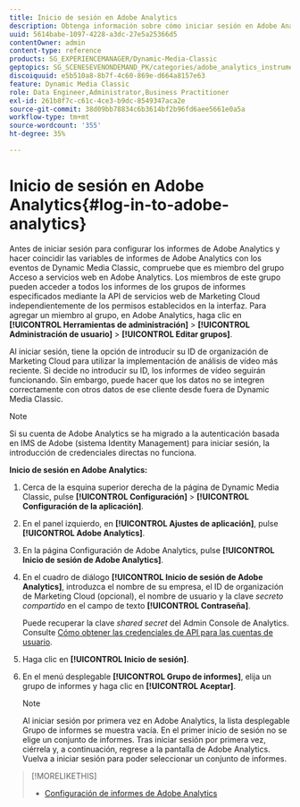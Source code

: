 ```yaml
---
title: Inicio de sesión en Adobe Analytics
description: Obtenga información sobre cómo iniciar sesión en Adobe Analytics.
uuid: 5614babe-1097-4228-a3dc-27e5a25366d5
contentOwner: admin
content-type: reference
products: SG_EXPERIENCEMANAGER/Dynamic-Media-Classic
geptopics: SG_SCENESEVENONDEMAND_PK/categories/adobe_analytics_instrumentation_kit
discoiquuid: e5b510a8-8b7f-4c60-869e-d664a8157e63
feature: Dynamic Media Classic
role: Data Engineer,Administrator,Business Practitioner
exl-id: 261b8f7c-c61c-4ce3-b9dc-8549347aca2e
source-git-commit: 38d09bb78834c6b3614bf2b96fd6aee5661e0a5a
workflow-type: tm+mt
source-wordcount: '355'
ht-degree: 35%

---
```


# Inicio de sesión en Adobe Analytics{#log-in-to-adobe-analytics}

Antes de iniciar sesión para configurar los informes de Adobe Analytics y hacer coincidir las variables de informes de Adobe Analytics con los eventos de Dynamic Media Classic, compruebe que es miembro del grupo Acceso a servicios web en Adobe Analytics. Los miembros de este grupo pueden acceder a todos los informes de los grupos de informes especificados mediante la API de servicios web de Marketing Cloud independientemente de los permisos establecidos en la interfaz. Para agregar un miembro al grupo, en Adobe Analytics, haga clic en **[!UICONTROL Herramientas de administración]** > **[!UICONTROL Administración de usuario]** > **[!UICONTROL Editar grupos]**.

Al iniciar sesión, tiene la opción de introducir su ID de organización de Marketing Cloud para utilizar la implementación de análisis de vídeo más reciente. Si decide no introducir su ID, los informes de vídeo seguirán funcionando. Sin embargo, puede hacer que los datos no se integren correctamente con otros datos de ese cliente desde fuera de Dynamic Media Classic.

>[!NOTE]
>
>Si su cuenta de Adobe Analytics se ha migrado a la autenticación basada en IMS de Adobe (sistema Identity Management) para iniciar sesión, la introducción de credenciales directas no funciona.

**Inicio de sesión en Adobe Analytics:**

1. Cerca de la esquina superior derecha de la página de Dynamic Media Classic, pulse **[!UICONTROL Configuración]** > **[!UICONTROL Configuración de la aplicación]**.
1. En el panel izquierdo, en **[!UICONTROL Ajustes de aplicación]**, pulse **[!UICONTROL Adobe Analytics]**.
1. En la página Configuración de Adobe Analytics, pulse **[!UICONTROL Inicio de sesión de Adobe Analytics]**.
1. En el cuadro de diálogo **[!UICONTROL Inicio de sesión de Adobe Analytics]**, introduzca el nombre de su empresa, el ID de organización de Marketing Cloud (opcional), el nombre de usuario y la clave *secreto compartido* en el campo de texto **[!UICONTROL Contraseña]**.

   Puede recuperar la clave *shared secret* del Admin Console de Analytics. Consulte [Cómo obtener las credenciales de API para las cuentas de usuario](https://github.com/AdobeDocs/analytics-2.0-apis/blob/master/create-oauth-client.md).

1. Haga clic en **[!UICONTROL Inicio de sesión]**.
1. En el menú desplegable **[!UICONTROL Grupo de informes]**, elija un grupo de informes y haga clic en **[!UICONTROL Aceptar]**.

   >[!NOTE]
   >
   >Al iniciar sesión por primera vez en Adobe Analytics, la lista desplegable Grupo de informes se muestra vacía. En el primer inicio de sesión no se elige un conjunto de informes. Tras iniciar sesión por primera vez, ciérrela y, a continuación, regrese a la pantalla de Adobe Analytics. Vuelva a iniciar sesión para poder seleccionar un conjunto de informes.

>[!MORELIKETHIS]
>
>* [Configuración de informes de Adobe Analytics](configuring-analytics-reports.md#configuring_adobe_analytics_reports)

